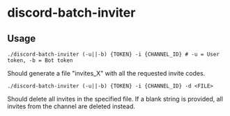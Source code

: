 # discord-batch-inviter

## Usage

```./discord-batch-inviter (-u||-b) {TOKEN} -i {CHANNEL_ID} # -u = User token, -b = Bot token```

Should generate a file "invites_X" with all the requested invite codes.

```./discord-batch-inviter (-u||-b) {TOKEN} -i {CHANNEL_ID} -d <FILE>```

Should delete all invites in the specified file. If a blank string is provided, all invites from the channel are deleted instead.
